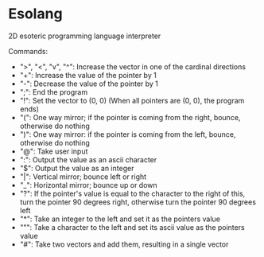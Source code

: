 # Esolang
2D esoteric programming language interpreter

Commands:

- ">", "<", "v", "^": Increase the vector in one of the cardinal directions
- "+": Increase the value of the pointer by 1
- "-": Decrease the value of the pointer by 1
- ";": End the program
- "!": Set the vector to (0, 0) (When all pointers are (0, 0), the program ends)
- "(": One way mirror; if the pointer is coming from the right, bounce, otherwise do nothing
- ")": One way mirror: if the pointer is coming from the left, bounce, otherwise do nothing
- "@": Take user input
- ":": Output the value as an ascii character
- "$": Output the value as an integer
- "|": Vertical mirror; bounce left or right
- "_": Horizontal mirror; bounce up or down
- "?": If the pointer's value is equal to the character to the right of this, turn the pointer 90 degrees right, otherwise turn the pointer 90 degrees left
- "*": Take an integer to the left and set it as the pointers value
- """: Take a character to the left and set its ascii value as the pointers value
- "#": Take two vectors and add them, resulting in a single vector
